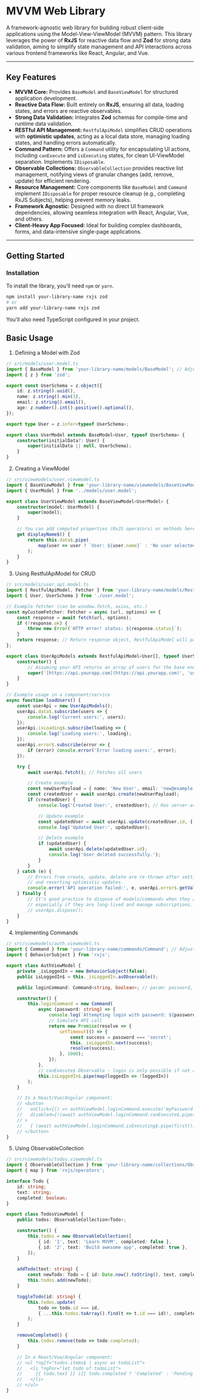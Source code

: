 # MVVM Web Library

A framework-agnostic web library for building robust client-side applications using the Model-View-ViewModel (MVVM) pattern. This library leverages the power of **RxJS** for reactive data flow and **Zod** for strong data validation, aiming to simplify state management and API interactions across various frontend frameworks like React, Angular, and Vue.

---

## Key Features

* **MVVM Core:** Provides `BaseModel` and `BaseViewModel` for structured application development.
* **Reactive Data Flow:** Built entirely on **RxJS**, ensuring all data, loading states, and errors are reactive observables.
* **Strong Data Validation:** Integrates **Zod** schemas for compile-time and runtime data validation.
* **RESTful API Management:** `RestfulApiModel` simplifies CRUD operations with **optimistic updates**, acting as a local data store, managing loading states, and handling errors automatically.
* **Command Pattern:** Offers a `Command` utility for encapsulating UI actions, including `canExecute` and `isExecuting` states, for clean UI-ViewModel separation. Implements `IDisposable`.
* **Observable Collections:** `ObservableCollection` provides reactive list management, notifying views of granular changes (add, remove, update) for efficient rendering.
* **Resource Management:** Core components like `BaseModel` and `Command` implement `IDisposable` for proper resource cleanup (e.g., completing RxJS Subjects), helping prevent memory leaks.
* **Framework Agnostic:** Designed with no direct UI framework dependencies, allowing seamless integration with React, Angular, Vue, and others.
* **Client-Heavy App Focused:** Ideal for building complex dashboards, forms, and data-intensive single-page applications.

---

## Getting Started

### Installation

To install the library, you'll need `npm` or `yarn`.

```bash
npm install your-library-name rxjs zod
# or
yarn add your-library-name rxjs zod
```


You'll also need TypeScript configured in your project.

## Basic Usage
1. Defining a Model with Zod

```typescript
// src/models/user.model.ts
import { BaseModel } from 'your-library-name/models/BaseModel'; // Adjust import path
import { z } from 'zod';

export const UserSchema = z.object({
    id: z.string().uuid(),
    name: z.string().min(3),
    email: z.string().email(),
    age: z.number().int().positive().optional(),
});

export type User = z.infer<typeof UserSchema>;

export class UserModel extends BaseModel<User, typeof UserSchema> {
    constructor(initialData?: User) {
        super(initialData || null, UserSchema);
    }
}
```

2. Creating a ViewModel
```typescript
// src/viewmodels/user.viewmodel.ts
import { BaseViewModel } from 'your-library-name/viewmodels/BaseViewModel'; // Adjust import path
import { UserModel } from '../models/user.model';

export class UserViewModel extends BaseViewModel<UserModel> {
    constructor(model: UserModel) {
        super(model);
    }

    // You can add computed properties (RxJS operators) or methods here
    get displayName$() {
        return this.data$.pipe(
            map(user => user ? `User: ${user.name}` : 'No user selected')
        );
    }
}
```

3. Using RestfulApiModel for CRUD

```typescript
// src/models/user.api.model.ts
import { RestfulApiModel, Fetcher } from 'your-library-name/models/RestfulApiModel'; // Adjust import path
import { User, UserSchema } from './user.model';

// Example fetcher (can be window.fetch, axios, etc.)
const myCustomFetcher: Fetcher = async (url, options) => {
    const response = await fetch(url, options);
    if (!response.ok) {
        throw new Error(`HTTP error! status: ${response.status}`);
    }
    return response; // Return response object, RestfulApiModel will parse JSON
};

export class UserApiModels extends RestfulApiModel<User[], typeof UserSchema> {
    constructor() {
        // Assuming your API returns an array of users for the base endpoint
        super('[https://api.yourapp.com](https://api.yourapp.com)', 'users', myCustomFetcher, z.array(UserSchema));
    }
}
```

```typescript
// Example usage in a component/service
async function loadUsers() {
    const userApi = new UserApiModels();
    userApi.data$.subscribe(users => {
        console.log('Current users:', users);
    });
    userApi.isLoading$.subscribe(loading => {
        console.log('Loading users:', loading);
    });
    userApi.error$.subscribe(error => {
        if (error) console.error('Error loading users:', error);
    });

    try {
        await userApi.fetch(); // Fetches all users

        // Create example
        const newUserPayload = { name: 'New User', email: 'new@example.com' }; // No ID needed if server generates
        const createdUser = await userApi.create(newUserPayload);
        if (createdUser) {
            console.log('Created User:', createdUser); // Has server-assigned ID

            // Update example
            const updatedUser = await userApi.update(createdUser.id, { name: 'Updated User Name' });
            console.log('Updated User:', updatedUser);

            // Delete example
            if (updatedUser) {
                await userApi.delete(updatedUser.id);
                console.log('User deleted successfully.');
            }
        }
    } catch (e) {
        // Errors from create, update, delete are re-thrown after setting model.error$
        // and reverting optimistic updates.
        console.error('API operation failed:', e, userApi.error$.getValue());
    } finally {
        // It's good practice to dispose of models/commands when they are no longer needed,
        // especially if they are long-lived and manage subscriptions.
        // userApi.dispose(); 
    }
}
```

4. Implementing Commands

```typescript
// src/viewmodels/auth.viewmodel.ts
import { Command } from 'your-library-name/commands/Command'; // Adjust import path
import { BehaviorSubject } from 'rxjs';

export class AuthViewModel {
    private _isLoggedIn = new BehaviorSubject(false);
    public isLoggedIn$ = this._isLoggedIn.asObservable();

    public loginCommand: Command<string, boolean>; // param: password, result: success boolean

    constructor() {
        this.loginCommand = new Command(
            async (password: string) => {
                console.log(`Attempting login with password: ${password}`);
                // Simulate API call
                return new Promise(resolve => {
                    setTimeout(() => {
                        const success = password === 'secret';
                        this._isLoggedIn.next(success);
                        resolve(success);
                    }, 1000);
                });
            },
            // canExecute$ Observable - login is only possible if not already logged in
            this.isLoggedIn$.pipe(map(loggedIn => !loggedIn))
        );
    }

    // In a React/Vue/Angular component:
    // <button
    //   onClick={() => authViewModel.loginCommand.execute('myPassword')}
    //   disabled={!(await authViewModel.loginCommand.canExecute$.pipe(first()).toPromise()) || (await authViewModel.loginCommand.isExecuting$.pipe(first()).toPromise())}
    // >
    //   { (await authViewModel.loginCommand.isExecuting$.pipe(first()).toPromise()) ? 'Logging in...' : 'Login' }
    // </button>
}
```

5. Using ObservableCollection
```typescript
// src/viewmodels/todos.viewmodel.ts
import { ObservableCollection } from 'your-library-name/collections/ObservableCollection'; // Adjust import path
import { map } from 'rxjs/operators';

interface Todo {
    id: string;
    text: string;
    completed: boolean;
}

export class TodosViewModel {
    public todos: ObservableCollection<Todo>;

    constructor() {
        this.todos = new ObservableCollection([
            { id: '1', text: 'Learn MVVM', completed: false },
            { id: '2', text: 'Build awesome app', completed: true },
        ]);
    }

    addTodo(text: string) {
        const newTodo: Todo = { id: Date.now().toString(), text, completed: false };
        this.todos.add(newTodo);
    }

    toggleTodo(id: string) {
        this.todos.update(
            todo => todo.id === id,
            { ...this.todos.toArray().find(t => t.id === id)!, completed: !this.todos.toArray().find(t => t.id === id)!.completed }
        );
    }

    removeCompleted() {
        this.todos.remove(todo => todo.completed);
    }

    // In a React/Vue/Angular component:
    // <ul *ngIf="todos.items$ | async as todoList">
    //   <li *ngFor="let todo of todoList">
    //     {{ todo.text }} ({{ todo.completed ? 'Completed' : 'Pending' }})
    //   </li>
    // </ul>
}
```